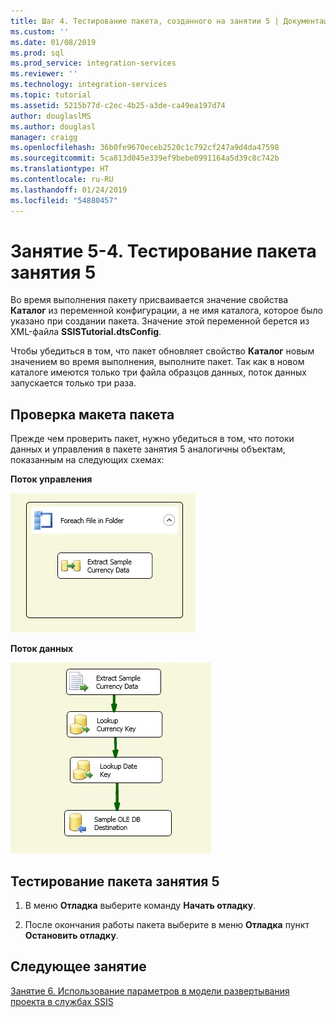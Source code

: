 ```yaml
---
title: Шаг 4. Тестирование пакета, созданного на занятии 5 | Документация Майкрософт
ms.custom: ''
ms.date: 01/08/2019
ms.prod: sql
ms.prod_service: integration-services
ms.reviewer: ''
ms.technology: integration-services
ms.topic: tutorial
ms.assetid: 5215b77d-c2ec-4b25-a3de-ca49ea197d74
author: douglaslMS
ms.author: douglasl
manager: craigg
ms.openlocfilehash: 36b0fe9670eceb2520c1c792cf247a9d4da47598
ms.sourcegitcommit: 5ca813d045e339ef9bebe0991164a5d39c8c742b
ms.translationtype: HT
ms.contentlocale: ru-RU
ms.lasthandoff: 01/24/2019
ms.locfileid: "54880457"
---
```

# <a name="lesson-5-4-test-the-lesson-5-package"></a>Занятие 5-4. Тестирование пакета занятия 5

Во время выполнения пакету присваивается значение свойства **Каталог** из переменной конфигурации, а не имя каталога, которое было указано при создании пакета. Значение этой переменной берется из XML-файла **SSISTutorial.dtsConfig**.  
  
Чтобы убедиться в том, что пакет обновляет свойство **Каталог** новым значением во время выполнения, выполните пакет. Так как в новом каталоге имеются только три файла образцов данных, поток данных запускается только три раза.  
  
## <a name="checking-the-package-layout"></a>Проверка макета пакета  
Прежде чем проверить пакет, нужно убедиться в том, что потоки данных и управления в пакете занятия 5 аналогичны объектам, показанным на следующих схемах:  
  
**Поток управления**  
  
![Поток управления в пакете](../integration-services/media/task4lesson2control.gif "Поток управления в пакете")  
  
**Поток данных**  
  
![Поток данных в пакете](../integration-services/media/task9lesson1data.gif "Поток данных в пакете")  
  
## <a name="test-the-lesson-5-package"></a>Тестирование пакета занятия 5  
  
1.  В меню **Отладка** выберите команду **Начать отладку**.  
  
2.  После окончания работы пакета выберите в меню **Отладка** пункт **Остановить отладку**.  
  
## <a name="next-lesson"></a>Следующее занятие  
[Занятие 6. Использование параметров в модели развертывания проекта в службах SSIS](../integration-services/lesson-6-using-parameters-with-the-project-deployment-model-in-ssis.md)  
  
  
  
